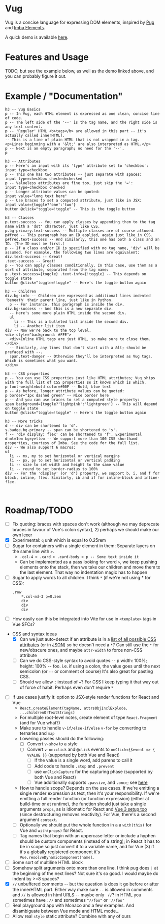 # Vug

Vug is a concise language for expressing DOM elements, inspired by [Pug](https://pugjs.org/) and [Imba Elements](https://imba.io/docs/tags).

A quick demo is available [here](https://jsitor.com/preview/lpF52jP-s).

# Features and Usage

TODO, but see the example below, as well as the demo linked above, and you can probably figure it out.

# Example / "Documentation"

```
h3 -- Vug Basics
p -- In Vug, each HTML element is expressed as one clean, concise line of code.
p -- The left side of the '--' is the tag name, and the right side is any text content.
p -- 'Regular' HTML <b>tags</b> are allowed in this part -- it's actually called innerHTML).
-- This is a line of plain HTML that is not wrapped in a tag.
<p>Lines beginning with a '&lt;' are also interpreted as HTML.</p>
p -- Next is an empty paragraph; no need for the '--'.
p

h3 -- Attributes
p -- Here's an input with its 'type' attribute set to 'checkbox':
input type=checkbox
p -- This one has two attributes -- just separate with spaces:
input type=checkbox checked=checked
p -- Valueless attributes are fine too, just skip the '=':
input type=checkbox checked
p -- Longer attribute values can be quoted:
input value="long text here"
p -- Use braces to set a computed attribute, just like in JSX:
input value={toggle?'one':'two'}
button @click="toggle=!toggle" -- This is the toggle button

h3 -- Classes
p.text-success -- You can apply classes by appending them to the tag name with a 'dot' character, just like CSS. 
p.bg-primary.text-success -- Multiple classes are of course allowed.
p#fred -- This paragraph has an ID applied, again just like in CSS.
p#fred.text-success -- And similarly, this one has both a class and an ID. (The ID must be first.)
p -- If a class and/or ID is specified with no tag name, 'div' will be assumed. For example, the following two lines are equivalent:
div.text-success -- Great!
.text-success -- Great!
p -- You can apply classes conditionally. In this case, use them as a sort of attribute, separated from the tag name:
p .text-success={toggle} .text-info={!toggle} -- This depends on toggle state
button @click="toggle=!toggle" -- Here's the toggle button again

h3 -- Children
div.bg-info -- Children are expressed as additional lines indented 'beneath' their parent line, just like in Python.
  p -- For instance, this paragraph is inside the div.
div.bg-success -- And this is a new separate div.
  -- Here's some more plain HTML inside the second div.
  ul
    li -- This is a bulleted list inside the second div.
    li -- Another list item
div -- Now we're back to the top level.
<div style="background: #FFE">
  <div>Inline HTML tags are just HTML, so make sure to close them.</div>
  -- Similarly, any lines that don't start with a &lt; should be prefaced with --.
  span.text-danger -- Otherwise they'll be interpreted as Vug tags. Which is sometimes what you want.
</div>

h3 -- CSS properties
p -- You can use CSS properties just like HTML attributes; Vug ships with the full list of CSS properties so it knows which is which.
p font-weight=bold color=#00F -- Bold, blue text
p -- As before, longer attribute values can be quoted:
p border="1px dashed green" -- Nice border here
p -- And you can use braces to set a computed style property:
span background={toggle?'lightpink':'lightgreen'} -- This will depend on toggle state
button @click="toggle=!toggle" -- Here's the toggle button again

h3 -- More tricks
d -- div can be shortened to 'd'.
s.badge.bg-primary -- span can be shortened to 's'.
f -- 'div display: flex' can be shortened to 'f'. Experimental
d ml=1em bg=yellow -- We support more than 100 CSS shorthand properties, courtesy of Imba. See the code for the full list.
div -- We also support 6 macros:
ul
  li -- mx, my to set horizontal or vertical margins
  li -- px, py to set horizontal or vertical padding
  li -- size to set width and height to the same value
  li -- round to set border-radius to 100%
div -- For the 'display' (or 'd') property, we support b, i, and f for block, inline, flex. Similarly, ib and if for inline-block and inline-flex.

  
```


# Roadmap/TODO

- [ ] Fix quoting: braces with spaces don't work (although we may deprecate braces in favour of Vue's colon syntax), 2) perhaps we should make our own lexer
- [x] Experimental: `q` unit which is equal to 0.25rem
- [ ] Sugar for containers with a single element in them: Separate layers on the same line with `>`.
    - `.col-4 > .card > .card-body > p -- Some text inside it`
    - Can be implemented as a pass looking for word `>`, we keep pushing elements onto the stack, then we take our children and move them to the last element. That way no indentation magic has to happen
- [ ] Sugar to apply words to all children. I think `*` (if we're not using * for CSS):
    ```
    .row
        *.col-md-3 p=0.5em
        div
        div
        div
    ```
- [ ] How easily can this be integrated into Vite for use in `<template>` tags in Vue SFCs?
- CSS and syntax ideas
    - [x] Can we just auto-detect if an attribute is in a [list of all possible CSS attributes](https://www.w3.org/Style/CSS/all-properties.en.html) (or in [JSON](https://www.w3.org/Style/CSS/all-properties.en.json)) so he doesn't need a `*`? Can still use the `*` for new/obscure ones, and maybe `attr-width` to force non-CSS attribute
    - [ ] Can we do CSS-style syntax to avoid quotes -- p width: 100%; height: 100% -- foo. i.e. if using a colon, the value goes until the next semicolon (or `--` or comment of course) It's also great for pasting CSS. 
    - [ ] Should we allow `:` instead of `=`? For CSS I keep typing it that way out of force of habit. Perhaps even don't require `*`
- [ ] If use cases justify it: option to JSX-style render functions for React and Vue
    - `React.createElement(tagName, attrsObjInclExplode, ...childrenOrTextStrings)`
    -  For multiple root-level notes, create element of type `React.Fragment` (and for Vue what?)
    - Make sure to handle `v-if/else-if/else` `v-for` by converting to ternaries and `map`
    - Lowering passes should do the following:
        - [ ] Convert `v-show` to a style
        - [ ] Convert `v-on:click` and `@click` events to `onClick={$event => { %VALUE }}` (supported by both Vue and React)
            - [ ] If the value is a single word, add parens to call it
            - [ ] Add code to handle `.stop` and `.prevent`
            - [ ] use `onClickCapture` for the capturing phase (supported by both Vue and React)
            - [ ] Vue additionally supports `.passive`, and `.once`; see [here](https://v3.vuejs.org/guide/render-function.html#v-on)
    - How to handle scope? Depends on the use cases. If we're emitting a single render expression as text, then it's your responsibility. If we're emitting a full render function (or function expression) (either at build-time or at runtime), the function should just take a single arguments `props`, as is idiomatic for React and [Vue 3 setup too](https://v3.vuejs.org/guide/composition-api-setup.html) (since destructuring removes reactivity). For Vue, there's a second argument `context`.
    - [ ] Optionally we should put the whole function in a a `with(this)` for Vue and `with(props)` for React.
    - [ ] Tag names that begin with an uppercase letter or include a hyphen should be custom components (instead of a string); in React it has to be in scope so just convert it to a variable name, and for Vue (3) if it's a globally registered component it's `Vue.resolveDynamicComponent(name)`.
- [ ] Some sort of multiline HTML block
- [ ] Somehow split arguments onto more than one line. I think pug does `|` at the beginning of the next lines? Not sure it's so good. I would maybe do indent by >=8 spaces?
- [x] `//` unbuffered comments -- but the question is does it go before or after the innerHTML part. Either way make sure `--` is allowed in comments and `//` is allowed in html URLS -- maybe only ` //`? in HTML you sometimes have `://` and sometimes `"//foo"` or `'//foo'`
- [ ] Real playground app with Monaco and a few examples. And disambiguate between Vue mode and HTML mode...
- [ ] Allow real `style` static attribute? Combine with any of ours
